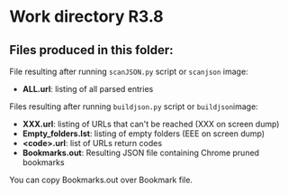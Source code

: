 # Work directory R3.8

## Files produced in this folder:

File resulting after running `scanJSON.py` script or `scanjson` image:
 - **ALL.url**: listing of all parsed entries

Files resulting after running `buildjson.py` script or `buildjson`image:
 - **XXX.url**: listing of URLs that can't be reached (XXX on screen dump)
 - **Empty_folders.lst**: listing of empty folders (EEE on screen dump)
 - **&lt;code&gt;.url**: list of URLs return codes
 - **Bookmarks.out**: Resulting JSON file containing Chrome pruned bookmarks

You can copy Bookmarks.out over Bookmark file.
